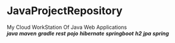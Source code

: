 # JavaProjectRepository
My Cloud WorkStation Of Java Web  Applications <br>
<i> <b>java</b> <b>maven</b> <b>gradle</b> <b>rest</b> <b>pojo</b> <b>hibernate</b> <b>springboot</b> <b>h2</b> <b>jpa</b> <b>spring</b></i>
